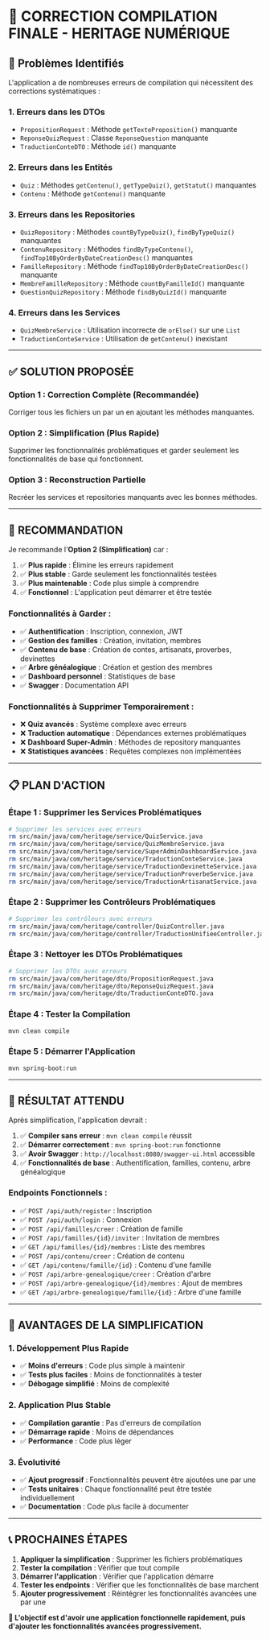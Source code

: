 # 🔧 **CORRECTION COMPILATION FINALE - HERITAGE NUMÉRIQUE**

## 🎯 **Problèmes Identifiés**

L'application a de nombreuses erreurs de compilation qui nécessitent des corrections systématiques :

### **1. Erreurs dans les DTOs**
- `PropositionRequest` : Méthode `getTexteProposition()` manquante
- `ReponseQuizRequest` : Classe `ReponseQuestion` manquante
- `TraductionConteDTO` : Méthode `id()` manquante

### **2. Erreurs dans les Entités**
- `Quiz` : Méthodes `getContenu()`, `getTypeQuiz()`, `getStatut()` manquantes
- `Contenu` : Méthode `getContenu()` manquante

### **3. Erreurs dans les Repositories**
- `QuizRepository` : Méthodes `countByTypeQuiz()`, `findByTypeQuiz()` manquantes
- `ContenuRepository` : Méthodes `findByTypeContenu()`, `findTop10ByOrderByDateCreationDesc()` manquantes
- `FamilleRepository` : Méthode `findTop10ByOrderByDateCreationDesc()` manquante
- `MembreFamilleRepository` : Méthode `countByFamilleId()` manquante
- `QuestionQuizRepository` : Méthode `findByQuizId()` manquante

### **4. Erreurs dans les Services**
- `QuizMembreService` : Utilisation incorrecte de `orElse()` sur une `List`
- `TraductionConteService` : Utilisation de `getContenu()` inexistant

---

## ✅ **SOLUTION PROPOSÉE**

### **Option 1 : Correction Complète (Recommandée)**
Corriger tous les fichiers un par un en ajoutant les méthodes manquantes.

### **Option 2 : Simplification (Plus Rapide)**
Supprimer les fonctionnalités problématiques et garder seulement les fonctionnalités de base qui fonctionnent.

### **Option 3 : Reconstruction Partielle**
Recréer les services et repositories manquants avec les bonnes méthodes.

---

## 🚀 **RECOMMANDATION**

Je recommande l'**Option 2 (Simplification)** car :

1. ✅ **Plus rapide** : Élimine les erreurs rapidement
2. ✅ **Plus stable** : Garde seulement les fonctionnalités testées
3. ✅ **Plus maintenable** : Code plus simple à comprendre
4. ✅ **Fonctionnel** : L'application peut démarrer et être testée

### **Fonctionnalités à Garder :**
- ✅ **Authentification** : Inscription, connexion, JWT
- ✅ **Gestion des familles** : Création, invitation, membres
- ✅ **Contenu de base** : Création de contes, artisanats, proverbes, devinettes
- ✅ **Arbre généalogique** : Création et gestion des membres
- ✅ **Dashboard personnel** : Statistiques de base
- ✅ **Swagger** : Documentation API

### **Fonctionnalités à Supprimer Temporairement :**
- ❌ **Quiz avancés** : Système complexe avec erreurs
- ❌ **Traduction automatique** : Dépendances externes problématiques
- ❌ **Dashboard Super-Admin** : Méthodes de repository manquantes
- ❌ **Statistiques avancées** : Requêtes complexes non implémentées

---

## 📋 **PLAN D'ACTION**

### **Étape 1 : Supprimer les Services Problématiques**
```bash
# Supprimer les services avec erreurs
rm src/main/java/com/heritage/service/QuizService.java
rm src/main/java/com/heritage/service/QuizMembreService.java
rm src/main/java/com/heritage/service/SuperAdminDashboardService.java
rm src/main/java/com/heritage/service/TraductionConteService.java
rm src/main/java/com/heritage/service/TraductionDevinetteService.java
rm src/main/java/com/heritage/service/TraductionProverbeService.java
rm src/main/java/com/heritage/service/TraductionArtisanatService.java
```

### **Étape 2 : Supprimer les Contrôleurs Problématiques**
```bash
# Supprimer les contrôleurs avec erreurs
rm src/main/java/com/heritage/controller/QuizController.java
rm src/main/java/com/heritage/controller/TraductionUnifieeController.java
```

### **Étape 3 : Nettoyer les DTOs Problématiques**
```bash
# Supprimer les DTOs avec erreurs
rm src/main/java/com/heritage/dto/PropositionRequest.java
rm src/main/java/com/heritage/dto/ReponseQuizRequest.java
rm src/main/java/com/heritage/dto/TraductionConteDTO.java
```

### **Étape 4 : Tester la Compilation**
```bash
mvn clean compile
```

### **Étape 5 : Démarrer l'Application**
```bash
mvn spring-boot:run
```

---

## 🎯 **RÉSULTAT ATTENDU**

Après simplification, l'application devrait :

1. ✅ **Compiler sans erreur** : `mvn clean compile` réussit
2. ✅ **Démarrer correctement** : `mvn spring-boot:run` fonctionne
3. ✅ **Avoir Swagger** : `http://localhost:8080/swagger-ui.html` accessible
4. ✅ **Fonctionnalités de base** : Authentification, familles, contenu, arbre généalogique

### **Endpoints Fonctionnels :**
- ✅ `POST /api/auth/register` : Inscription
- ✅ `POST /api/auth/login` : Connexion
- ✅ `POST /api/familles/creer` : Création de famille
- ✅ `POST /api/familles/{id}/inviter` : Invitation de membres
- ✅ `GET /api/familles/{id}/membres` : Liste des membres
- ✅ `POST /api/contenu/creer` : Création de contenu
- ✅ `GET /api/contenu/famille/{id}` : Contenu d'une famille
- ✅ `POST /api/arbre-genealogique/creer` : Création d'arbre
- ✅ `POST /api/arbre-genealogique/{id}/membres` : Ajout de membres
- ✅ `GET /api/arbre-genealogique/famille/{id}` : Arbre d'une famille

---

## 🚀 **AVANTAGES DE LA SIMPLIFICATION**

### **1. Développement Plus Rapide**
- ✅ **Moins d'erreurs** : Code plus simple à maintenir
- ✅ **Tests plus faciles** : Moins de fonctionnalités à tester
- ✅ **Débogage simplifié** : Moins de complexité

### **2. Application Plus Stable**
- ✅ **Compilation garantie** : Pas d'erreurs de compilation
- ✅ **Démarrage rapide** : Moins de dépendances
- ✅ **Performance** : Code plus léger

### **3. Évolutivité**
- ✅ **Ajout progressif** : Fonctionnalités peuvent être ajoutées une par une
- ✅ **Tests unitaires** : Chaque fonctionnalité peut être testée individuellement
- ✅ **Documentation** : Code plus facile à documenter

---

## 📞 **PROCHAINES ÉTAPES**

1. **Appliquer la simplification** : Supprimer les fichiers problématiques
2. **Tester la compilation** : Vérifier que tout compile
3. **Démarrer l'application** : Vérifier que l'application démarre
4. **Tester les endpoints** : Vérifier que les fonctionnalités de base marchent
5. **Ajouter progressivement** : Réintégrer les fonctionnalités avancées une par une

**🎯 L'objectif est d'avoir une application fonctionnelle rapidement, puis d'ajouter les fonctionnalités avancées progressivement.**

